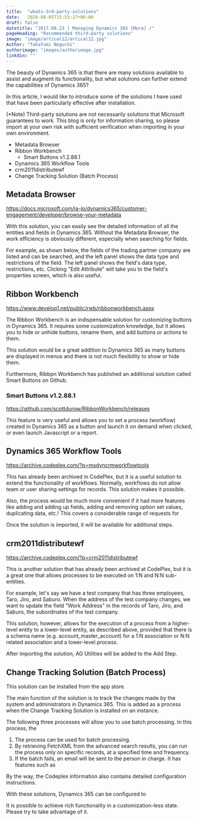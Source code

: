 ```yaml
---
title:  "whats-3rd-party-solutions"
date:   2020-08-05T15:53:27+06:00
draft: false
datetitle: "2017.08.23 | Managing Dynamics 365 [More] /"
pageHeading: "Recommended third-party solutions"
image: "image/artical12/artical12.jpg"
Author: "Takafumi Noguchi"
authorimage: "images/authorimage.jpg"
linkdin: ""
---
```

<!-- Intro  -->
The beauty of Dynamics 365 is that there are many solutions available to assist and augment its functionality, but what solutions can further extend the capabilities of Dynamics 365?

In this article, I would like to introduce some of the solutions I have used that have been particularly effective after installation.

(*Note) Third-party solutions are not necessarily solutions that Microsoft guarantees to work. This blog is only for information sharing, so please import at your own risk with sufficient verification when importing in your own environment.
 

<!-- Table Of content -->
* Metadata Browser
* Ribbon Workbench
  * Smart Buttons v1.2.88.1
* Dynamics 365 Workflow Tools
* crm2011distributewf
* Change Tracking Solution (Batch Process)

## Metadata Browser
https://docs.microsoft.com/ja-jp/dynamics365/customer-engagement/developer/browse-your-metadata

With this solution, you can easily see the detailed information of all the entities and fields in Dynamics 365. Without the Metadata Browser, the work efficiency is obviously different, especially when searching for fields.
<!-- Image= metadata1.png -->

For example, as shown below, the fields of the trading partner company are listed and can be searched, and the left panel shows the data type and restrictions of the field. The left panel shows the field's data type, restrictions, etc. Clicking "Edit Attribute" will take you to the field's properties screen, which is also useful.
<!-- Image= metadata2.png -->

## Ribbon Workbench
https://www.develop1.net/public/rwb/ribbonworkbench.aspx

The Ribbon Workbench is an indispensable solution for customizing buttons in Dynamics 365. It requires some customization knowledge, but it allows you to hide or unhide buttons, rename them, and add buttons or actions to them.

This solution would be a great addition to Dynamics 365 as many buttons are displayed in menus and there is not much flexibility to show or hide them.
<!-- Image= metadata3.png -->

Furthermore, Ribbpn Workbench has published an additional solution called Smart Buttons on Github.

### Smart Buttons v1.2.88.1
https://github.com/scottdurow/RibbonWorkbench/releases

This feature is very useful and allows you to set a process (workflow) created in Dynamics 365 as a button and launch it on demand when clicked, or even launch Javascript or a report.
<!-- Image= metadata4.png -->

## Dynamics 365 Workflow Tools
https://archive.codeplex.com/?p=msdyncrmworkflowtools

This has already been archived in CodePlex, but it is a useful solution to extend the functionality of workflows. Normally, workflows do not allow team or user sharing settings for records. This solution makes it possible.

Also, the process would be much more convenient if it had more features like adding and adding up fields, adding and removing option set values, duplicating data, etc.! This covers a considerable range of requests for

Once the solution is imported, it will be available for additional steps.
<!-- Image= metadata5.png -->

## crm2011distributewf
https://archive.codeplex.com/?p=crm2011distributewf

This is another solution that has already been archived at CodePlex, but it is a great one that allows processes to be executed on 1:N and N:N sub-entities.

For example, let's say we have a test company that has three employees, Taro, Jiro, and Saburo. When the address of the test company changes, we want to update the field "Work Address" in the records of Taro, Jiro, and Saburo, the subordinates of the test company.

This solution, however, allows for the execution of a process from a higher-level entity to a lower-level entity, as described above, provided that there is a schema name (e.g. account_master_account) for a 1:N association or N:N related association and a lower-level process.

After importing the solution, AG Utilities will be added to the Add Step.
<!-- Image= metadata6.png -->

## Change Tracking Solution (Batch Process)
This solution can be installed from the app store.
<!-- Image= metadata7.png -->

The main function of the solution is to track the changes made by the system and administrators in Dynamics 365. This is added as a process when the Change Tracking Solution is installed on an instance.

The following three processes will allow you to use batch processing. In this process, the
1. The process can be used for batch processing.
2. By retrieving FetchXML from the advanced search results, you can run the process only on specific records, at a specified time and frequency.
3. If the batch fails, an email will be sent to the person in charge.
It has features such as

<!-- Image= metadata8.png -->

By the way, the Codeplex information also contains detailed configuration instructions.

With these solutions, Dynamics 365 can be configured to

It is possible to achieve rich functionality in a customization-less state. Please try to take advantage of it.